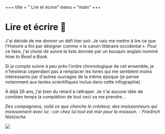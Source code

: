 +++
title = " Lire et écrire"
menu = "main"
+++

# Lire et écrire 📖

J'ai décidé de me donner un défi hier soir. Je vais me mettre à lire ce que l'Histoire a fini par désigner comme « le canon littéraire occidental ». Pour ce faire, j'ai choisi de suivre la liste donnée par un bouquin anglais nommé *How to Read a Book*.

Si je compte suivre à peu près l'ordre chronologique de cet ensemble, je n'hésiterai cependant pas à remplacer les livres qui me semblent moins intéressants par d'autres ouvrages de la même époque (je pense notamment aux textes scientifiques inclus dans cette infographie).

À déjà 26 ans, j'ai bien du retard à rattraper. Je n'ai aucune idée de combien temps la complétion de tout ceci va me prendre...

*Des compagnons, voilà ce que cherche le créateur, des moissonneurs qui moissonnent avec lui : car chez lui tout est mûr pour la moisson. - Friedrich Nietzsche*

![](/AnyConv.com__StartWithHowToReadABookv24MB.jpg)